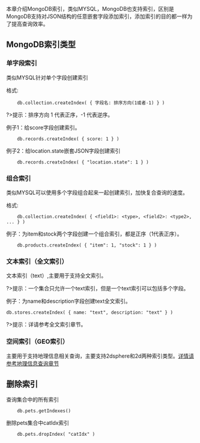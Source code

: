 本章介绍MongoDB索引，类似MYSQL，MongoDB也支持索引，区别是MongoDB支持对JSON结构的任意嵌套字段添加索引，添加索引的目的都一样为了提高查询效率。

## MongoDB索引类型
### 单字段索引

类似MYSQL针对单个字段创建索引

格式:
```terminal
    db.collection.createIndex( { 字段名: 排序方向(1或者-1) } )
```

?>提示：排序方向 1 代表正序，-1 代表逆序。

例子1：给score字段创建索引。
```terminal
    db.records.createIndex( { score: 1 } )
```

例子2：给location.state嵌套JSON字段创建索引
```terminal
    db.records.createIndex( { "location.state": 1 } )
```

### 组合索引

类似MYSQL可以使用多个字段组合起来一起创建索引，加快复合查询的速度。

格式:
```terminal
    db.collection.createIndex( { <field1>: <type>, <field2>: <type2>, ... } )
```

例子：为item和stock两个字段创建一个组合索引，都是正序（1代表正序）。
```terminal
    db.products.createIndex( { "item": 1, "stock": 1 } )
```

### 文本索引（全文索引）

文本索引（text）,主要用于支持全文索引。

?>提示：一个集合只允许一个text索引，但是一个text索引可以包括多个字段。

例子：为name和description字段创建text全文索引。
```terminal
db.stores.createIndex( { name: "text", description: "text" } )
```

?>提示：详请参考全文索引章节。

### 空间索引（GEO索引）
主要用于支持地理信息相关查询，主要支持2dsphere和2d两种索引类型。<a href='/#/数据库/mongodb/position/model.md'>详情请参考地理信息查询章节</a>

## 删除索引

查询集合中的所有索引
```terminal
    db.pets.getIndexes()
```

删除pets集合中catIdx索引
```terminal
    db.pets.dropIndex( "catIdx" )
```